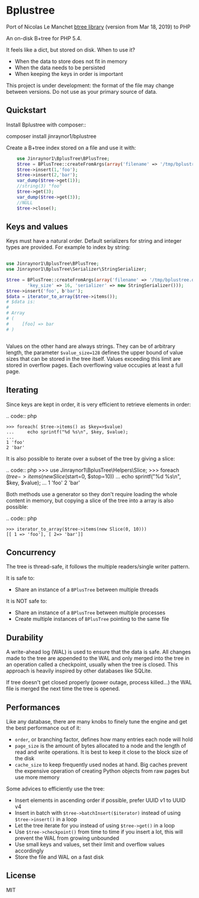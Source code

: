 Bplustree
=========

Port of Nicolas Le Manchet [btree library](https://github.com/NicolasLM/bplustree) (version from Mar 18, 2019) to PHP

An on-disk B+tree for PHP 5.4.

It feels like a dict, but stored on disk. When to use it?

- When the data to store does not fit in memory
- When the data needs to be persisted
- When keeping the keys in order is important

This project is under development: the format of the file may change between
versions. Do not use as your primary source of data.

Quickstart
----------

Install Bplustree with composer::

composer install jinraynor1/bplustree

Create a B+tree index stored on a file and use it with:

```php
    use Jinraynor1\BplusTree\BPlusTree;
    $tree = BPlusTree::createFromArgs(array('filename' => '/tmp/bplustree.db', 'order' => 50));
    $tree->insert(1,'foo');
    $tree->insert(2,'bar');
    var_dump($tree->get(1));
    //string(3) "foo"
    $tree->get(3);
    var_dump($tree->get(3));
    //NULL
    $tree->close();
```
Keys and values
---------------

Keys must have a natural order. Default
serializers for  string and integer types are provided. For example to index by string:

```php
    
use Jinraynor1\BplusTree\BPlusTree;
use Jinraynor1\BplusTree\Serializer\StringSerializer;

$tree = BPlusTree::createFromArgs(array('filename' => '/tmp/bplustree.db', 
        'key_size' => 16, 'serializer' => new StringSerializer()));
$tree->insert('foo', b'bar');
$data = iterator_to_array($tree->items());
# $data is:
#
# Array
# (
#     [foo] => bar
# )



```
    

Values on the other hand are always strings. They can be of arbitrary length,
the parameter ``$value_size=128`` defines the upper bound of value sizes that
can be stored in the tree itself. Values exceeding this limit are stored in
overflow pages. Each overflowing value occupies at least a full page.

Iterating
---------

Since keys are kept in order, it is very efficient to retrieve elements in
order:

.. code:: php
 
    >>> foreach( $tree->items() as $key=>$value)
    ...     echo sprintf("%d %s\n", $key, $value);
    ...
    1 'foo'
    2 'bar'

It is also possible to iterate over a subset of the tree by giving a slice:

.. code:: php
    >>> use Jinraynor1\BplusTree\Helpers\Slice;
    >>> foreach ($tree->items(new Slice($start=0, $stop=10))
    ...     echo sprintf("%d %s\n", $key, $value);
    ...
    1 'foo'
    2 'bar'

Both methods use a generator so they don't require loading the whole content
in memory, but copying a slice of the tree into a array is also possible:

.. code:: php

    >>> iterator_to_array($tree->items(new Slice(0, 10)))
    [[ 1 => 'foo'], [ 2=> 'bar']]


Concurrency
-----------

The tree is thread-safe, it follows the multiple readers/single writer pattern.

It is safe to:

- Share an instance of a ``BPlusTree`` between multiple threads

It is NOT safe to:

- Share an instance of a ``BPlusTree`` between multiple processes
- Create multiple instances of ``BPlusTree`` pointing to the same file

Durability
----------

A write-ahead log (WAL) is used to ensure that the data is safe. All changes
made to the tree are appended to the WAL and only merged into the tree in an
operation called a checkpoint, usually when the tree is closed. This approach
is heavily inspired by other databases like SQLite.

If tree doesn't get closed properly (power outage, process killed...) the WAL
file is merged the next time the tree is opened.

Performances
------------

Like any database, there are many knobs to finely tune the engine and get the
best performance out of it:

- ``order``, or branching factor, defines how many entries each node will hold
- ``page_size`` is the amount of bytes allocated to a node and the length of
  read and write operations. It is best to keep it close to the block size of
  the disk
- ``cache_size`` to keep frequently used nodes at hand. Big caches prevent the
  expensive operation of creating Python objects from raw pages but use more
  memory

Some advices to efficiently use the tree:

- Insert elements in ascending order if possible, prefer UUID v1 to UUID v4
- Insert in batch with ``$tree->batchInsert($iterator)`` instead of using
  ``$tree->insert()`` in a loop
- Let the tree iterate for you instead of using ``$tree->get()`` in a loop
- Use ``$tree->checkpoint()`` from time to time if you insert a lot, this will
  prevent the WAL from growing unbounded
- Use small keys and values, set their limit and overflow values accordingly
- Store the file and WAL on a fast disk

License
-------

MIT
